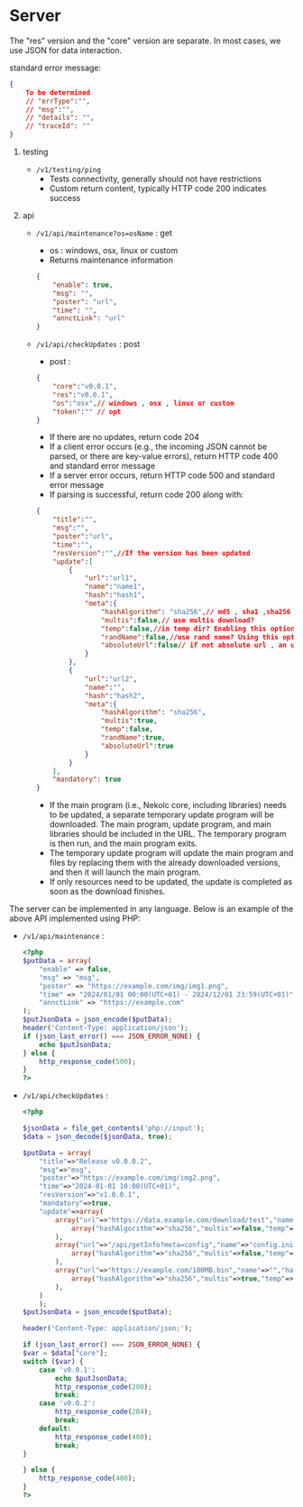# Server

The "res" version and the "core" version are separate. In most cases, we use JSON for data interaction.

standard error message:

```json
{
    To be determined
    // "errType":"",
    // "msg":"",
    // "details": "",
    // "traceId": ""
}
``` 

1. testing
    - `/v1/testing/ping`
        - Tests connectivity, generally should not have restrictions
        - Custom return content, typically HTTP code 200 indicates success
2. api

    - `/v1/api/maintenance?os=osName` : get

        - os : windows, osx, linux or custom
        - Returns maintenance information

        ```json
        {
            "enable": true,
            "msg": "",
            "poster": "url",
            "time": "",
            "annctLink": "url"
        }
        ```

    - `/v1/api/checkUpdates` : post

        - post :

        ```json
        {
            "core":"v0.0.1",
            "res":"v0.0.1",
            "os":"osx",// windows , osx , linux or custom
            "token":"" // opt
        }
        ```

        - If there are no updates, return code 204  
        - If a client error occurs (e.g., the incoming JSON cannot be parsed, or there are key-value errors), return HTTP code 400 and standard error message  
        - If a server error occurs, return HTTP code 500 and standard error message  
        - If parsing is successful, return code 200 along with:

        ```json
        {
            "title":"",
            "msg":"",
            "poster":"url",
            "time":"",
            "resVersion":"",//If the version has been updated
            "update":[
                {
                    "url":"url1",
                    "name":"name1",
                    "hash":"hash1",
                    "meta":{
                        "hashAlgorithm": "sha256",// md5 , sha1 ,sha256 ,sha512
                        "multis":false,// use multis download?
                        "temp":false,//in temp dir? Enabling this option will pass the file name to the update program and copy it to the root folder. This usually indicates a core update.
                        "randName":false,//use rand name? Using this option allows the "name" key value to be an empty string.
                        "absoluteUrl":false// if not absolute url , an use current host.
                    }
                },
                {
                    "url":"url2",
                    "name":"",
                    "hash":"hash2",
                    "meta":{
                        "hashAlgorithm": "sha256",
                        "multis":true,
                        "temp":false,
                        "randName":true,
                        "absoluteUrl":true
                    }
                }
            ],
            "mandatory": true
        }
        ```

        - If the main program (i.e., Nekolc core, including libraries) needs to be updated, a separate temporary update program will be downloaded. The main program, update program, and main libraries should be included in the URL. The temporary program is then run, and the main program exits.
        - The temporary update program will update the main program and files by replacing them with the already downloaded versions, and then it will launch the main program.
        - If only resources need to be updated, the update is completed as soon as the download finishes.

The server can be implemented in any language. Below is an example of the above API implemented using PHP:
- `/v1/api/maintenance` :

    ```php
    <?php
    $putData = array(
        "enable" => false,
        "msg" => "msg",
        "poster" => "https://example.com/img/img1.png",
        "time" => "2024/01/01 00:00(UTC+01) - 2024/12/01 23:59(UTC+01)",
        "annctLink" => "https://example.com"
    );
    $putJsonData = json_encode($putData);
    header('Content-Type: application/json');
    if (json_last_error() === JSON_ERROR_NONE) {
        echo $putJsonData;
    } else {
        http_response_code(500);
    }
    ?>
    ```

- `/v1/api/checkUpdates` :

    ```php
    <?php

    $jsonData = file_get_contents('php://input');
    $data = json_decode($jsonData, true);

    $putData = array(
        "title"=>"Release v0.0.0.2",
        "msg"=>"msg",
        "poster"=>"https://example.com/img/img2.png",
        "time"=>"2024-01-01 10:00(UTC+01)",
        "resVersion"=>"v1.0.0.1",
        "mandatory"=>true,
        "update"=>array(
            array("url"=>"https://data.example.com/download/test","name"=>"temp/test.txt","hash"=>"","meta"=>
                array("hashAlgorithm"=>"sha256","multis"=>false,"temp"=>false,"randName"=>false,"absoluteUrl"=>true)
            ),
            array("url"=>"/api/getInfo?meta=config","name"=>"config.ini","hash"=>"","meta"=>
                array("hashAlgorithm"=>"sha256","multis"=>false,"temp"=>true,"randName"=>false,"absoluteUrl"=>false)
            ),
            array("url"=>"https://example.com/100MB.bin","name"=>"","hash"=>"","meta"=>
                array("hashAlgorithm"=>"sha256","multis"=>true,"temp"=>false,"randName"=>true,"absoluteUrl"=>true)
            ),
        )
        );
    $putJsonData = json_encode($putData);

    header('Content-Type: application/json;');

    if (json_last_error() === JSON_ERROR_NONE) {
    $var = $data["core"];
    switch ($var) {
        case 'v0.0.1':
            echo $putJsonData;
            http_response_code(200);
            break;
        case 'v0.0.2':
            http_response_code(204);
            break;
        default:
            http_response_code(400);
            break;
    }

    } else {
        http_response_code(400);
    }
    ?>

    ```
